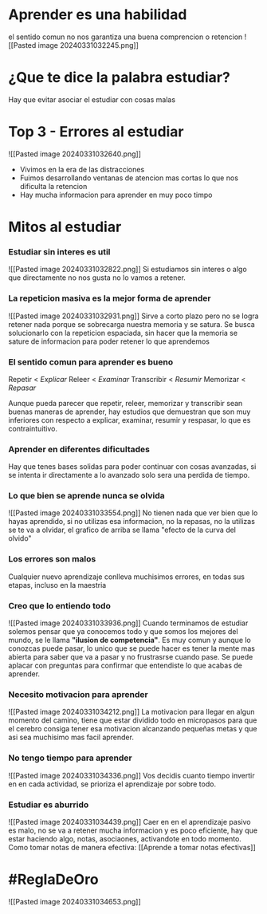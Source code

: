 # Aprender es una habilidad
el sentido comun no nos garantiza una buena comprencion o retencion
![[Pasted image 20240331032245.png]]
# ¿Que te dice la palabra estudiar?
Hay que evitar asociar el estudiar con cosas malas 

# Top 3  - Errores al estudiar 

![[Pasted image 20240331032640.png]]
- Vivimos en la era de las distracciones
- Fuimos desarrollando ventanas de atencion mas cortas lo que nos dificulta la retencion
- Hay mucha informacion para aprender en muy poco timpo
# Mitos al estudiar

### Estudiar sin interes es util
![[Pasted image 20240331032822.png]]
Si estudiamos sin interes o algo que directamente no nos gusta no lo vamos a retener.

### La repeticion masiva es la mejor forma de aprender
![[Pasted image 20240331032931.png]]
Sirve a corto plazo pero no se logra retener nada porque se sobrecarga nuestra memoria y se satura. 
Se busca solucionarlo con la repeticion espaciada, sin hacer que la memoria se sature de informacion para poder retener lo que aprendemos
### El sentido comun para aprender es bueno

Repetir         < *Explicar* 
Releer           < *Examinar*
Transcribir < *Resumir*
Memorizar < *Repasar* 

Aunque pueda parecer que repetir, releer, memorizar y transcribir sean buenas maneras de aprender, hay estudios que demuestran que son muy inferiores con respecto a explicar, examinar, resumir y respasar, lo que es contraintuitivo.
### Aprender en diferentes dificultades
Hay que tenes bases solidas para poder continuar con cosas avanzadas, si se intenta ir directamente a lo avanzado solo sera una perdida de tiempo.

### Lo que bien se aprende nunca se olvida
![[Pasted image 20240331033554.png]]
No tienen nada que ver bien que lo hayas aprendido, si no utilizas esa informacion, no la repasas, no la utilizas se te va a olvidar, el grafico de arriba se llama "efecto de la curva del olvido"

### Los errores son malos

Cualquier nuevo aprendizaje conlleva muchisimos errores, en todas sus etapas, incluso en la maestria

### Creo que lo entiendo todo
![[Pasted image 20240331033936.png]]
Cuando terminamos de estudiar solemos pensar que ya conocemos todo y que somos los mejores del mundo, se le llama **"ilusion de competencia"**.
Es muy comun y aunque lo conozcas puede pasar, lo unico que se puede hacer es tener la mente mas abierta para saber que va a pasar y no frustrasrse cuando pase. 
Se puede aplacar con preguntas para confirmar que entendiste lo que acabas de aprender.
### Necesito motivacion para aprender 
![[Pasted image 20240331034212.png]]
La motivacion para llegar en algun momento del camino, tiene que estar dividido todo en micropasos para que el cerebro consiga tener esa motivacion alcanzando pequeñas metas y que asi sea muchisimo mas facil aprender.
### No tengo tiempo para aprender
![[Pasted image 20240331034336.png]]
Vos decidis cuanto tiempo invertir en en cada actividad, se prioriza el aprendizaje por sobre todo.
### Estudiar es aburrido 
![[Pasted image 20240331034439.png]]
Caer en en el aprendizaje pasivo es malo, no se va a retener mucha informacion y es poco eficiente, hay que estar haciendo algo, notas, asociaones, activandote en todo momento.
Como tomar notas de manera efectiva: 
[[Aprende a tomar notas efectivas]]


# #ReglaDeOro 
![[Pasted image 20240331034653.png]]